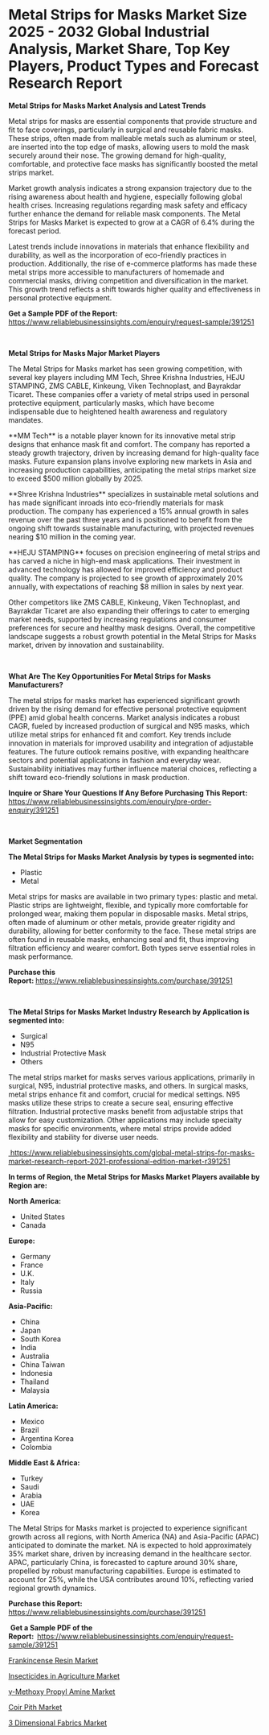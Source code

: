 <p><h1>Metal Strips for Masks Market Size 2025 - 2032 Global Industrial Analysis, Market Share, Top Key Players, Product Types and Forecast Research Report</h1></p><p><strong>Metal Strips for Masks Market Analysis and Latest Trends</strong></p>
<p><p>Metal strips for masks are essential components that provide structure and fit to face coverings, particularly in surgical and reusable fabric masks. These strips, often made from malleable metals such as aluminum or steel, are inserted into the top edge of masks, allowing users to mold the mask securely around their nose. The growing demand for high-quality, comfortable, and protective face masks has significantly boosted the metal strips market.</p><p>Market growth analysis indicates a strong expansion trajectory due to the rising awareness about health and hygiene, especially following global health crises. Increasing regulations regarding mask safety and efficacy further enhance the demand for reliable mask components. The Metal Strips for Masks Market is expected to grow at a CAGR of 6.4% during the forecast period. </p><p>Latest trends include innovations in materials that enhance flexibility and durability, as well as the incorporation of eco-friendly practices in production. Additionally, the rise of e-commerce platforms has made these metal strips more accessible to manufacturers of homemade and commercial masks, driving competition and diversification in the market. This growth trend reflects a shift towards higher quality and effectiveness in personal protective equipment.</p></p>
<p><strong>Get a Sample PDF of the Report:&nbsp;</strong> <a href="https://www.reliablebusinessinsights.com/enquiry/request-sample/391251?utm_campaign=1106&utm_medium=2&utm_source=Github&utm_content=ia&utm_term=29032025&utm_id=metal-strips-for-masks">https://www.reliablebusinessinsights.com/enquiry/request-sample/391251</a></p>
<p>&nbsp;</p>
<p><strong>Metal Strips for Masks Major Market Players</strong></p>
<p><p>The Metal Strips for Masks market has seen growing competition, with several key players including MM Tech, Shree Krishna Industries, HEJU STAMPING, ZMS CABLE, Kinkeung, Viken Technoplast, and Bayrakdar Ticaret. These companies offer a variety of metal strips used in personal protective equipment, particularly masks, which have become indispensable due to heightened health awareness and regulatory mandates.</p><p>**MM Tech** is a notable player known for its innovative metal strip designs that enhance mask fit and comfort. The company has reported a steady growth trajectory, driven by increasing demand for high-quality face masks. Future expansion plans involve exploring new markets in Asia and increasing production capabilities, anticipating the metal strips market size to exceed $500 million globally by 2025.</p><p>**Shree Krishna Industries** specializes in sustainable metal solutions and has made significant inroads into eco-friendly materials for mask production. The company has experienced a 15% annual growth in sales revenue over the past three years and is positioned to benefit from the ongoing shift towards sustainable manufacturing, with projected revenues nearing $10 million in the coming year.</p><p>**HEJU STAMPING** focuses on precision engineering of metal strips and has carved a niche in high-end mask applications. Their investment in advanced technology has allowed for improved efficiency and product quality. The company is projected to see growth of approximately 20% annually, with expectations of reaching $8 million in sales by next year.</p><p>Other competitors like ZMS CABLE, Kinkeung, Viken Technoplast, and Bayrakdar Ticaret are also expanding their offerings to cater to emerging market needs, supported by increasing regulations and consumer preferences for secure and healthy mask designs. Overall, the competitive landscape suggests a robust growth potential in the Metal Strips for Masks market, driven by innovation and sustainability.</p></p>
<p>&nbsp;</p>
<p><strong>What Are The Key Opportunities For Metal Strips for Masks Manufacturers?</strong></p>
<p><p>The metal strips for masks market has experienced significant growth driven by the rising demand for effective personal protective equipment (PPE) amid global health concerns. Market analysis indicates a robust CAGR, fueled by increased production of surgical and N95 masks, which utilize metal strips for enhanced fit and comfort. Key trends include innovation in materials for improved usability and integration of adjustable features. The future outlook remains positive, with expanding healthcare sectors and potential applications in fashion and everyday wear. Sustainability initiatives may further influence material choices, reflecting a shift toward eco-friendly solutions in mask production.</p></p>
<p><strong>Inquire or Share Your Questions If Any Before Purchasing This Report:</strong> <a href="https://www.reliablebusinessinsights.com/enquiry/pre-order-enquiry/391251?utm_campaign=1106&utm_medium=2&utm_source=Github&utm_content=ia&utm_term=29032025&utm_id=metal-strips-for-masks">https://www.reliablebusinessinsights.com/enquiry/pre-order-enquiry/391251</a></p>
<p>&nbsp;</p>
<p><strong>Market Segmentation</strong></p>
<p><strong>The Metal Strips for Masks Market Analysis by types is segmented into:</strong></p>
<p><ul><li>Plastic</li><li>Metal</li></ul></p>
<p><p>Metal strips for masks are available in two primary types: plastic and metal. Plastic strips are lightweight, flexible, and typically more comfortable for prolonged wear, making them popular in disposable masks. Metal strips, often made of aluminum or other metals, provide greater rigidity and durability, allowing for better conformity to the face. These metal strips are often found in reusable masks, enhancing seal and fit, thus improving filtration efficiency and wearer comfort. Both types serve essential roles in mask performance.</p></p>
<p><strong>Purchase this Report:&nbsp;</strong><a href="https://www.reliablebusinessinsights.com/purchase/391251?utm_campaign=1106&utm_medium=2&utm_source=Github&utm_content=ia&utm_term=29032025&utm_id=metal-strips-for-masks">https://www.reliablebusinessinsights.com/purchase/391251</a></p>
<p>&nbsp;</p>
<p><strong>The Metal Strips for Masks Market Industry Research by Application is segmented into:</strong></p>
<p><ul><li>Surgical</li><li>N95</li><li>Industrial Protective Mask</li><li>Others</li></ul></p>
<p><p>The metal strips market for masks serves various applications, primarily in surgical, N95, industrial protective masks, and others. In surgical masks, metal strips enhance fit and comfort, crucial for medical settings. N95 masks utilize these strips to create a secure seal, ensuring effective filtration. Industrial protective masks benefit from adjustable strips that allow for easy customization. Other applications may include specialty masks for specific environments, where metal strips provide added flexibility and stability for diverse user needs.</p></p>
<p><a href="https://www.reliablebusinessinsights.com/global-metal-strips-for-masks-market-research-report-2021-professional-edition-market-r391251?utm_campaign=1106&utm_medium=2&utm_source=Github&utm_content=ia&utm_term=29032025&utm_id=metal-strips-for-masks">&nbsp;https://www.reliablebusinessinsights.com/global-metal-strips-for-masks-market-research-report-2021-professional-edition-market-r391251</a></p>
<p><strong>In terms of Region, the Metal Strips for Masks Market Players available by Region are:</strong></p>
<p>
    <p> <strong> North America: </strong>
        <ul>
            <li>United States</li>
            <li>Canada</li>
        </ul>
        </p> 
    <p> <strong> Europe: </strong>
        <ul>
            <li>Germany</li>
            <li>France</li>
            <li>U.K.</li>
            <li>Italy</li>
            <li>Russia</li>
        </ul>
        </p> 
    <p> <strong> Asia-Pacific: </strong>
        <ul>
            <li>China</li>
            <li>Japan</li>
            <li>South Korea</li>
            <li>India</li>
            <li>Australia</li>
            <li>China Taiwan</li>
            <li>Indonesia</li>
            <li>Thailand</li>
            <li>Malaysia</li>
        </ul>
        </p> 
    <p> <strong> Latin America: </strong>
        <ul>
            <li>Mexico</li>
            <li>Brazil</li>
            <li>Argentina Korea</li>
            <li>Colombia</li>
        </ul>
        </p> 
    <p> <strong> Middle East & Africa: </strong>
        <ul>
            <li>Turkey</li>
            <li>Saudi</li>
            <li>Arabia</li>
            <li>UAE</li>
            <li>Korea</li>
        </ul>
    </p>
    </p>
<p><p>The Metal Strips for Masks market is projected to experience significant growth across all regions, with North America (NA) and Asia-Pacific (APAC) anticipated to dominate the market. NA is expected to hold approximately 35% market share, driven by increasing demand in the healthcare sector. APAC, particularly China, is forecasted to capture around 30% share, propelled by robust manufacturing capabilities. Europe is estimated to account for 25%, while the USA contributes around 10%, reflecting varied regional growth dynamics.</p></p>
<p><strong>Purchase this Report: </strong><a href="https://www.reliablebusinessinsights.com/purchase/391251?utm_campaign=1106&utm_medium=2&utm_source=Github&utm_content=ia&utm_term=29032025&utm_id=metal-strips-for-masks">https://www.reliablebusinessinsights.com/purchase/391251</a></p>
<p>&nbsp;<strong>Get a Sample PDF of the Report:&nbsp;&nbsp;</strong><a href="https://www.reliablebusinessinsights.com/enquiry/request-sample/391251?utm_campaign=1106&utm_medium=2&utm_source=Github&utm_content=ia&utm_term=29032025&utm_id=metal-strips-for-masks">https://www.reliablebusinessinsights.com/enquiry/request-sample/391251</a></p>
<p><strong></strong></p>
<p><p><a href="https://github.com/godekkutero4/Market-Research-Report-List-1/blob/main/frankincense-resin-market.md?utm_campaign=1106&utm_medium=2&utm_source=Github&utm_content=ia&utm_term=29032025&utm_id=metal-strips-for-masks">Frankincense Resin Market</a></p><p><a href="https://github.com/abdhsheila7/Market-Research-Report-List-1/blob/main/insecticides-in-agriculture-market.md?utm_campaign=1106&utm_medium=2&utm_source=Github&utm_content=ia&utm_term=29032025&utm_id=metal-strips-for-masks">Insecticides in Agriculture Market</a></p><p><a href="https://github.com/rumaskdallys2/Market-Research-Report-List-1/blob/main/g-methoxy-propyl-amine-market.md?utm_campaign=1106&utm_medium=2&utm_source=Github&utm_content=ia&utm_term=29032025&utm_id=metal-strips-for-masks">γ-Methoxy Propyl Amine Market</a></p><p><a href="https://github.com/dringmurza6r/Market-Research-Report-List-1/blob/main/coir-pith-market.md?utm_campaign=1106&utm_medium=2&utm_source=Github&utm_content=ia&utm_term=29032025&utm_id=metal-strips-for-masks">Coir Pith Market</a></p><p><a href="https://github.com/rjaibiagha/Market-Research-Report-List-1/blob/main/3-dimensional-fabrics-market.md?utm_campaign=1106&utm_medium=2&utm_source=Github&utm_content=ia&utm_term=29032025&utm_id=metal-strips-for-masks">3 Dimensional Fabrics Market</a></p></p>